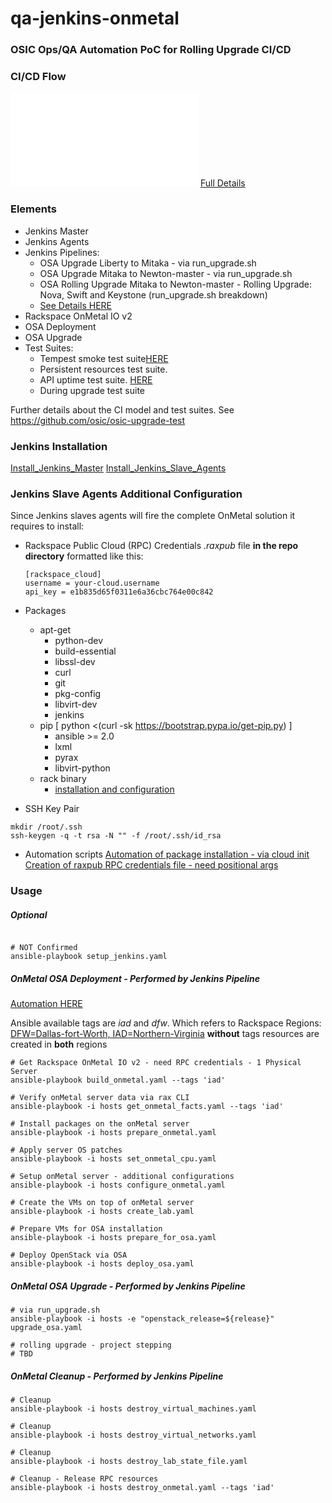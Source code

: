 # qa-jenkins-onmetal
### OSIC Ops/QA Automation PoC for Rolling Upgrade CI/CD

### CI/CD Flow
![CIflow](./onMetalCIFlow.pgn)
[Full Details](https://github.com/osic/osic-upgrade-test/blob/master/master_test_plan.pdf)

### Elements
+ Jenkins Master
+ Jenkins Agents
+ Jenkins Pipelines:
    + OSA Upgrade Liberty to Mitaka - via run_upgrade.sh
    + OSA Upgrade Mitaka to Newton-master - via run_upgrade.sh
    + OSA Rolling Upgrade Mitaka to Newton-master - Rolling Upgrade:
      Nova, Swift and Keystone (run_upgrade.sh breakdown)
    + [See Details HERE](./jenkins/Jenkinsfile)
+ Rackspace OnMetal IO v2
+ OSA Deployment
+ OSA Upgrade
+ Test Suites:
    + Tempest smoke test suite[HERE](https://github.com/openstack/tempest)
    + Persistent resources test suite.
    + API uptime test suite. [HERE](https://github.com/osic/api_uptime)
    + During upgrade test suite

Further details about the CI model and test suites.
See https://github.com/osic/osic-upgrade-test

### Jenkins Installation
[Install_Jenkins_Master](https://wiki.jenkins-ci.org/display/JENKINS/Installing+Jenkins+on+Ubuntu)
[Install_Jenkins_Slave_Agents](https://wiki.jenkins-ci.org/display/JENKINS/Distributed+builds)

### Jenkins Slave Agents Additional Configuration
Since Jenkins slaves agents will fire the complete OnMetal solution it
requires to install:

+ Rackspace Public Cloud (RPC) Credentials
  _.raxpub_ file **in the repo directory** formatted like this:
  ```shell
  [rackspace_cloud]
  username = your-cloud.username
  api_key = e1b835d65f0311e6a36cbc764e00c842
  ```

+ Packages
  + apt-get
    + python-dev
    + build-essential
    + libssl-dev
    + curl
    + git
    + pkg-config
    + libvirt-dev
    + jenkins
  + pip [ python <(curl -sk https://bootstrap.pypa.io/get-pip.py) ]
    + ansible >= 2.0
    + lxml
    + pyrax
    + libvirt-python
  + rack binary
    + [installation and configuration](https://developer.rackspace.com/docs/rack-cli/configuration/#installation-and-configuration)

+ SSH Key Pair
```shell
mkdir /root/.ssh
ssh-keygen -q -t rsa -N "" -f /root/.ssh/id_rsa
```

+ Automation scripts
[Automation of package installation - via cloud init](./jenkins/agent_dependencies)
[Creation of raxpub RPC credentials file - need positional args](jenkins/set_jenkins_agent.sh)

### Usage
##### Optional
```shell

# NOT Confirmed
ansible-playbook setup_jenkins.yaml
```

##### OnMetal OSA Deployment - Performed by Jenkins Pipeline
[Automation HERE](./jenkins/Jenkinsfile)

Ansible available tags are _iad_ and _dfw_.
Which refers to Rackspace Regions:
[DFW=Dallas-fort-Worth, IAD=Northern-Virginia](https://support.rackspace.com/how-to/about-regions/)
 **without** tags resources are created in **both** regions

```shell
# Get Rackspace OnMetal IO v2 - need RPC credentials - 1 Physical Server
ansible-playbook build_onmetal.yaml --tags 'iad'

# Verify onMetal server data via rax CLI
ansible-playbook -i hosts get_onmetal_facts.yaml --tags 'iad'

# Install packages on the onMetal server
ansible-playbook -i hosts prepare_onmetal.yaml

# Apply server OS patches
ansible-playbook -i hosts set_onmetal_cpu.yaml

# Setup onMetal server - additional configurations
ansible-playbook -i hosts configure_onmetal.yaml

# Create the VMs on top of onMetal server
ansible-playbook -i hosts create_lab.yaml

# Prepare VMs for OSA installation
ansible-playbook -i hosts prepare_for_osa.yaml

# Deploy OpenStack via OSA
ansible-playbook -i hosts deploy_osa.yaml
```

##### OnMetal OSA Upgrade - Performed by Jenkins Pipeline

```shell
# via run_upgrade.sh
ansible-playbook -i hosts -e "openstack_release=${release}" upgrade_osa.yaml

# rolling upgrade - project stepping
# TBD
```

##### OnMetal Cleanup - Performed by Jenkins Pipeline
```shell
# Cleanup
ansible-playbook -i hosts destroy_virtual_machines.yaml

# Cleanup
ansible-playbook -i hosts destroy_virtual_networks.yaml

# Cleanup
ansible-playbook -i hosts destroy_lab_state_file.yaml

# Cleanup - Release RPC resources
ansible-playbook -i hosts destroy_onmetal.yaml --tags 'iad'
```

